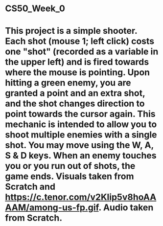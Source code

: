 # CS50_Week_0
# This project is a simple shooter. Each shot (mouse 1; left click) costs one "shot" (recorded as a variable in the upper left) and is fired towards where the mouse is pointing. Upon hitting a green enemy, you are granted a point and an extra shot, and the shot changes direction to point towards the cursor again. This mechanic is intended to allow you to shoot multiple enemies with a single shot. You may move using the W, A, S &amp; D keys. When an enemy touches you or you run out of shots, the game ends. Visuals taken from Scratch and https://c.tenor.com/v2Klip5v8hoAAAAM/among-us-fp.gif. Audio taken from Scratch.
